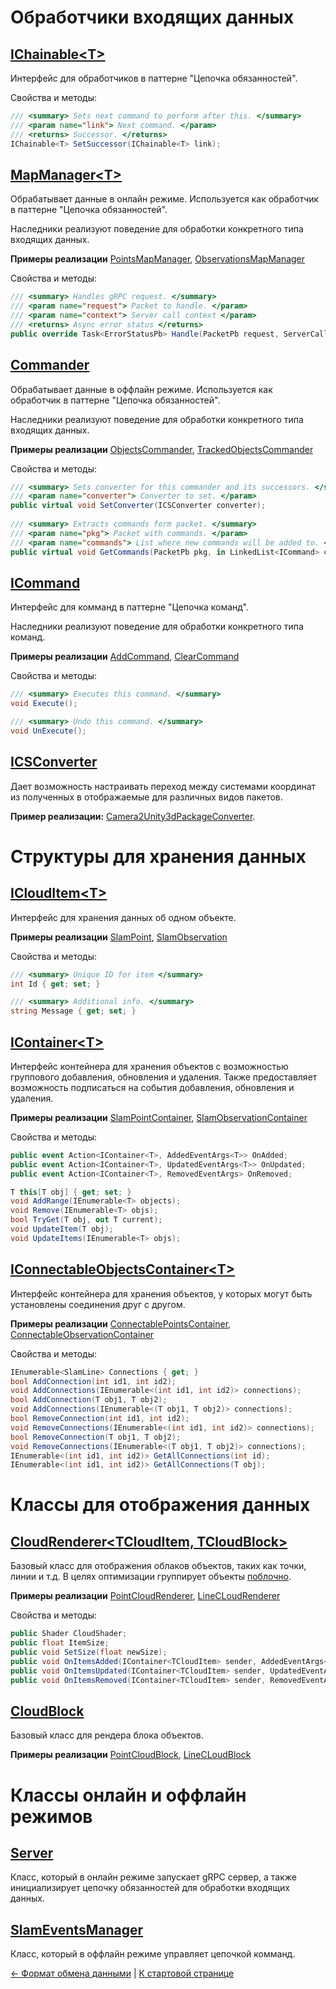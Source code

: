# Обработчики входящих данных

## [IChainable\<T\>](../Assets/Scripts/Common/IChainable.cs)

Интерфейс для обработчиков в паттерне "Цепочка обязанностей".

Свойства и методы:
```c#
/// <summary> Sets next command to perform after this. </summary>
/// <param name="link"> Next command. </param>
/// <returns> Successor. </returns>
IChainable<T> SetSuccessor(IChainable<T> link);
```

## [MapManager\<T\>](../Assets/Scripts/Online/GrpcServices/MapManager.cs)

Обрабатывает данные в онлайн режиме. Используется как обработчик в паттерне "Цепочка обязанностей".

Наследники реализуют поведение для обработки конкретного типа входящих данных.

**Примеры реализации** [PointsMapManager](../Assets/Scripts/Online/GrpcServices/PointsMapManager.cs),
[ObservationsMapManager](../Assets/Scripts/Online/GrpcServices/ObservationsMapManager.cs)

Свойства и методы:
```c#
/// <summary> Handles gRPC request. </summary>
/// <param name="request"> Packet to handle. </param>
/// <param name="context"> Server call context </param>
/// <returns> Async error status </returns>
public override Task<ErrorStatusPb> Handle(PacketPb request, ServerCallContext context);
```

## [Commander](../Assets/Scripts/Common/Commands/Commander.cs)

Обрабатывает данные в оффлайн режиме. Используется как обработчик в паттерне "Цепочка обязанностей".

Наследники реализуют поведение для обработки конкретного типа входящих данных.

**Примеры реализации** [ObjectsCommander](../Assets/Scripts/Offline/Commanders/ObjectsCommander.cs),
[TrackedObjectsCommander](../Assets/Scripts/Offline/Commanders/TrackedObjectsCommander.cs)

Свойства и методы:
```c#
/// <summary> Sets converter for this commander and its successors. </summary>
/// <param name="converter"> Converter to set. </param>
public virtual void SetConverter(ICSConverter converter);
    
/// <summary> Extracts commands form packet. </summary>
/// <param name="pkg"> Packet with commands. </param>
/// <param name="commands"> List where new commands will be added to. </param>
public virtual void GetCommands(PacketPb pkg, in LinkedList<ICommand> commands);
```

## [ICommand](../Assets/Scripts/Common/Commands/ICommand.cs)

Интерфейс для комманд в паттерне "Цепочка команд".

Наследники реализуют поведение для обработки конкретного типа команд.

**Примеры реализации** [AddCommand](../Assets/Scripts/Common/Commands/Generic/AddCommand.cs),
[ClearCommand](../Assets/Scripts/Common/Commands/Generic/ClearCommand.cs)

Свойства и методы:
```c#
/// <summary> Executes this command. </summary>
void Execute();

/// <summary> Undo this command. </summary>
void UnExecute();
```

## [ICSConverter](../Assets/Scripts/Common/Data/Converters/ICSConverter.cs)

Дает возможность настраивать переход между системами координат из полученных в отображаемые для различных видов пакетов.

**Пример реализации:** [Camera2Unity3dPackageConverter](../Assets/Scripts/Common/Data/Converters/Camera2Unity3dPackageConverter.cs).

# Структуры для хранения данных

## [ICloudItem\<T\>](../Assets/Scripts/Common/Data/PackageObjects/ICloudItem.cs)

Интерфейс для хранения данных об одном объекте.

**Примеры реализации** [SlamPoint](../Assets/Scripts/Common/Data/PackageObjects/SlamPoint.cs),
[SlamObservation](../Assets/Scripts/Common/Data/PackageObjects/SlamObservation.cs)

Свойства и методы:
```c#
/// <summary> Unique ID for item </summary>
int Id { get; set; }

/// <summary> Additional info. </summary>
string Message { get; set; }
```

## [IContainer\<T\>](../Assets/Scripts/Common/Containers/IContainer.cs)

Интерфейс контейнера для хранения объектов с возможностью группового добавления, обновления и удаления.
Также предоставляет возможность подписаться на события добавления, обновления и удаления.

**Примеры реализации** [SlamPointContainer](../Assets/Scripts/Common/Containers/SlamPointsContainer.cs),
[SlamObservationContainer](../Assets/Scripts/Common/Containers/SlamObservationsContainer.cs)

Свойства и методы:
```c#
public event Action<IContainer<T>, AddedEventArgs<T>> OnAdded;
public event Action<IContainer<T>, UpdatedEventArgs<T>> OnUpdated;
public event Action<IContainer<T>, RemovedEventArgs> OnRemoved;

T this[T obj] { get; set; }
void AddRange(IEnumerable<T> objects);
void Remove(IEnumerable<T> objs);
bool TryGet(T obj, out T current);
void UpdateItem(T obj);
void UpdateItems(IEnumerable<T> objs);
```

## [IConnectableObjectsContainer\<T\>](../Assets/Scripts/Common/Containers/Connectable/IConnectableObjectsContainer.cs)

Интерфейс контейнера для хранения объектов, у которых могут быть установлены соединения друг с другом.

**Примеры реализации** [ConnectablePointsContainer](../Assets/Scripts/Common/Containers/Connectable/ConnectablePointsContainer.cs),
[ConnectableObservationContainer](../Assets/Scripts/Common/Containers/Connectable/ConnectableObjectsContainer.cs)

Свойства и методы:
```c#
IEnumerable<SlamLine> Connections { get; }
bool AddConnection(int id1, int id2);
void AddConnections(IEnumerable<(int id1, int id2)> connections);
bool AddConnection(T obj1, T obj2);
void AddConnections(IEnumerable<(T obj1, T obj2)> connections);
bool RemoveConnection(int id1, int id2);
void RemoveConnections(IEnumerable<(int id1, int id2)> connections);
bool RemoveConnection(T obj1, T obj2);
void RemoveConnections(IEnumerable<(T obj1, T obj2)> connections);
IEnumerable<(int id1, int id2)> GetAllConnections(int id);
IEnumerable<(int id1, int id2)> GetAllConnections(T obj);
```

# Классы для отображения данных

## [CloudRenderer\<TCloudItem, TCloudBlock\>](../Assets/Scripts/Common/Clouds/CloudRenderer.cs)

Базовый класс для отображения облаков объектов, таких как точки, линии и т.д.
В целях оптимизации группирует объекты [поблочно](#CloudBlock).

**Примеры реализации** [PointCloudRenderer](../Assets/Scripts/Common/Clouds/PointCloudRenderer.cs),
[LineCLoudRenderer](../Assets/Scripts/Common/Clouds/LineCloudRenderer.cs)

Свойства и методы:
```c#
public Shader CloudShader;
public float ItemSize;
public void SetSize(float newSize);
public void OnItemsAdded(IContainer<TCloudItem> sender, AddedEventArgs<TCloudItem> e);
public void OnItemsUpdated(IContainer<TCloudItem> sender, UpdatedEventArgs<TCloudItem> e);
public void OnItemsRemoved(IContainer<TCloudItem> sender, RemovedEventArgs e);
```

## [CloudBlock](../Assets/Scripts/Common/Clouds/CloudBlock.cs)

Базовый класс для рендера блока объектов.

**Примеры реализации** [PointCloudBlock](../Assets/Scripts/Common/Clouds/PointCloudBlock.cs),
[LineCLoudBlock](../Assets/Scripts/Common/Clouds/LineCloudBlock.cs)

# Классы онлайн и оффлайн режимов

## [Server](../Assets/Scripts/Online/Server.cs)

Класс, который в онлайн режиме запускает gRPC сервер, а также инициализирует цепочку обязанностей для обработки входящих данных.

## [SlamEventsManager](../Assets/Scripts/Offline/SlamEventsManager.cs)

Класс, который в оффлайн режиме управляет цепочкой комманд.

[<- Формат обмена данными](Data-RU.md) | [К стартовой странице](Home-RU.md)